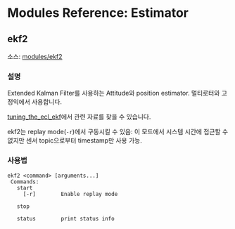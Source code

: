 # Modules Reference: Estimator
## ekf2
소스: [modules/ekf2](https://github.com/PX4/Firmware/tree/master/src/modules/ekf2)


### 설명
Extended Kalman Filter를 사용하는 Attitude와 position estimator. 멀티로터와 고정익에서 사용합니다.

[tuning_the_ecl_ekf](https://dev.px4.io/en/tutorials/tuning_the_ecl_ekf.html)에서 관련 자료를 찾을 수 있습니다.

ekf2는 replay mode(`-r`)에서 구동시킬 수 있음: 이 모드에서 시스템 시간에 접근할 수 없지만 센서 topic으로부터 timestamp만 사용 가능.


### 사용법
```
ekf2 <command> [arguments...]
 Commands:
   start
     [-r]        Enable replay mode

   stop

   status        print status info
```
